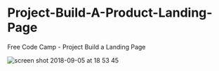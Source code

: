 # Project-Build-A-Product-Landing-Page
Free Code Camp - Project Build a Landing Page

![screen shot 2018-09-05 at 18 53 45](https://user-images.githubusercontent.com/16766170/45111621-527f5c80-b13d-11e8-9f0d-afff976da691.png)
